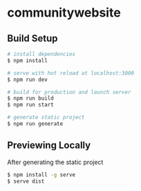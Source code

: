 # communitywebsite

## Build Setup

```sh
# install dependencies
$ npm install

# serve with hot reload at localhost:3000
$ npm run dev

# build for production and launch server
$ npm run build
$ npm run start

# generate static project
$ npm run generate
```

## Previewing Locally

After generating the static project

```sh
$ npm install -g serve
$ serve dist
```
